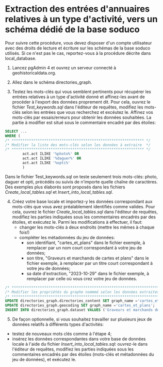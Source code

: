 # Extraction des entrées d'annuaires relatives à un type d'activité, vers un schéma dédié de la base soduco

Pour suivre cette procédure, vous devez disposer d'un compte utilisateur avec des droits de lecture et écriture sur les schémas de la base soduco utilisés. Si ce n'est pas le cas, reportez-vous à la procédure décrite dans local_database.

1) Lancez pgAdmin 4 et ouvrez un serveur connecté à geohistoricaldata.org.

2) Allez dans le schéma directories_graph.
   
3) Testez les mots-clés qui vous semblent pertinents pour récupérer les entrées relatives à un type d'activité donné et affinez-les avant de procéder à l'export des données proprement dit. Pour cela, ouvrez le fichier *Test_keywords.sql* dans l'éditeur de requêtes, modifiez les mots-clés selon les entrées que vous recherchez et excéutez le. Affinez vos mots-clés par essais/erreurs pour obtenir les données souhaitées. La partie à modifier est situé sous le commentaire encadré par des étoiles:

```sql
SELECT ...
WHERE (
/* ************************************************************* */
/* Modifier la liste des mots-clés selon les données à extraire  */
/* ************************************************************* */
		act.act ILIKE '%photo%' OR
		act.act ILIKE '%daguer%' OR
		act.act ILIKE '%opti%'
		)
```
Dans le fichier Test_keywords.sql on teste seulement trois mots-clés: photo, daguer et opti, précédés ou suivis de n'importe quelle chaîne de caractères. Des exemples plus élaborés sont proposés dans les fichiers *Create_local_tables.sql* et *Insert_into_local_tables.sql*. 

4) Créez votre base locale et importez-y les données correspondant aux mots-clés que vous avez préalablement identifiés comme valides. Pour cela, ouvrez le fichier *Create_local_tables.sql* dans l'éditeur de requêtes, modifiez les parties indiquées sous les commentaires encadrés par des étoiles, et exécutez le. Parmi les modifications à effectuer, il faut:
   * changer les mots-clés à deux endroits (mettre les mêmes à chaque fois!)
   * compléter les métadonnées du jeu de données:
     * son identifiant, "cartes_et_plans" dans le fichier exemple, à remplacer par un nom court correspondant à votre jeu de données;
     * son titre, "Graveurs et marchands de cartes et plans" dans le fichier exemple, à remplacer par un titre court correspondant à votre jeu de données;
     * sa date d'extraction, "2023-10-29" dans le fichier exemple, à remplacer par celle où vous crez votre jeu de données.

```sql
/* ****************************************************************************************************************************** */
/* Modifier les propriétés du graphe nommmé selon les données extraites: identifiant, titre du jeu de données, date d'extraction  */
/* ****************************************************************************************************************************** */
UPDATE directories_graph.directories_content SET graph_name ='cartes_et_plans';
UPDATE directories_graph.geocoding SET graph_name ='cartes_et_plans';
INSERT INTO directories_graph.dataset VALUES ('Graveurs et marchands de cartes et plans', '2023-10-29', 'cartes_et_plans', gen_random_uuid ());
```  

5) De façon optionnelle, si vous souhaitez travailler sur plusieurs jeux de données relatifs à différents types d'activités:
* testez de nouveaux mots clés comme à l'étape 4;
* insérez les données correspondantes dans votre base de données locale à l'aide du fichier *Insert_into_local_tables.sql*: ouvrez-le dans l'éditeur de requêtes, modifiez les parties indiquées sous les commentaires encadrés par des étoiles (mots-clés et métadonnées du jeu de données), et exécutez le.
